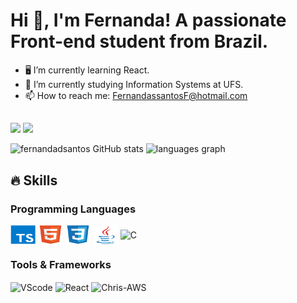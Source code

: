 # Hi 👋, I'm Fernanda!  A passionate Front-end student from Brazil.
 
- 🖥️ I’m currently learning React.
- 📖 I’m currently studying Information Systems at UFS.
- 📫 How to reach me:  FernandassantosF@hotmail.com
  

## 
 
<div>    
  <a href = "mailto:FernandassantosF@hotmail.com "><img src="https://img.shields.io/badge/-Gmail-%23333?style=for-the-badge&logo=gmail&logoColor=white" target="_blank"></a>
  <a href="https://www.linkedin.com/in/fernanda-santos-864a19232/" target="_blank"><img src="https://img.shields.io/badge/-LinkedIn-%230077B5?style=for-the-badge&logo=linkedin&logoColor=white" target="_blank"></a> 
</div>

   ![fernandadsantos GitHub stats](https://github-readme-stats.vercel.app/api?username=fernandadsantos&show_icons=true&theme=gotham) 
   <img src="https://github-readme-stats.vercel.app/api/top-langs?username=fernandadsantos&locale=en&hide_title=false&layout=compact&card_width=320&langs_count=5&theme=gotham&hide_border=false" height="195" alt="languages graph"  />
 
  ## 🔥 Skills
  <div style="flex-basis: 48%;">
    <h3>Programming Languages</h3>
    <img align="center" alt="Ts" height="30" width="40" src="https://raw.githubusercontent.com/devicons/devicon/master/icons/typescript/typescript-plain.svg">
    <img align="center" alt="HTML" height="30" width="40" src="https://raw.githubusercontent.com/devicons/devicon/master/icons/html5/html5-original.svg">
    <img align="center" alt="CSS" height="30" width="40" src="https://raw.githubusercontent.com/devicons/devicon/master/icons/css3/css3-original.svg">
    <img align="center" alt="Java" height="30" width="40" src="https://raw.githubusercontent.com/devicons/devicon/master/icons/java/java-original.svg">
    <img align="center" alt="C" height="30" width="40" src="https://cdn.jsdelivr.net/gh/devicons/devicon/icons/c/c-original.svg">
  </div>
   
  <div style="flex-basis: 48%;">
    <h3>Tools & Frameworks</h3>
    <img align="center" alt="VScode" height="30" width="40" src="https://cdn.jsdelivr.net/gh/devicons/devicon/icons/vscode/vscode-original.svg">
    <img align="center" alt="React" height="30" width="40" src="https://cdn.jsdelivr.net/gh/devicons/devicon/icons/react/react-original.svg">
    <img align="center" alt="Chris-AWS" height="30" width="40" src="https://cdn.jsdelivr.net/gh/devicons/devicon/icons/git/git-original.svg"> 
  </div>
 
